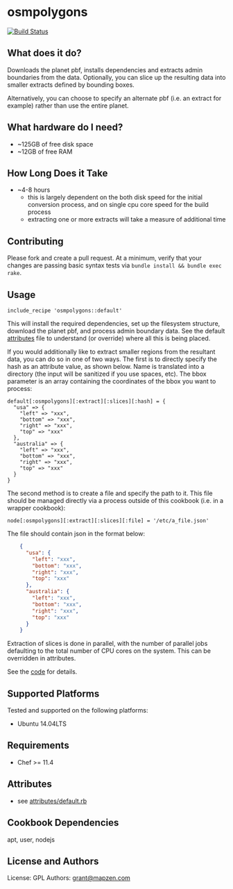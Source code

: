 osmpolygons
===========
[![Build Status](https://circleci.com/gh/mapzen/chef-osmpolygons.svg?style=svg)](https://circleci.com/gh/mapzen/chef-osmpolygons)

What does it do?
----------------
Downloads the planet pbf, installs dependencies and extracts admin boundaries from the data. Optionally, you can slice up the resulting data into smaller extracts defined by bounding boxes.

Alternatively, you can choose to specify an alternate pbf (i.e. an extract for example) rather than use the entire planet.

What hardware do I need?
------------------------
* ~125GB of free disk space
* ~12GB of free RAM

How Long Does it Take
---------------------
* ~4-8 hours
  * this is largely dependent on the both disk speed for the initial conversion process, and on single cpu core speed for the build process
  * extracting one or more extracts will take a measure of additional time

Contributing
------------
Please fork and create a pull request. At a minimum, verify that your changes are passing basic syntax tests via `bundle install && bundle exec rake`.

Usage
-----
    include_recipe 'osmpolygons::default'

This will install the required dependencies, set up the filesystem structure, download the planet pbf,
and process admin boundary data. See the default [attributes](https://github.com/pelias/chef-osmpolygons/blob/master/attributes/default.rb) file to understand (or override) where all this is being placed.

If you would additionally like to extract smaller regions from the resultant data, you can do so in one of two ways. The first is to directly specify the hash as an attribute value, as shown below. Name is translated into a directory (the input will be sanitized if you use spaces, etc). The bbox parameter is an array containing the coordinates of the bbox you want to process:

    default[:osmpolygons][:extract][:slices][:hash] = {
      "usa" => {
        "left" => "xxx",
        "bottom" => "xxx",
        "right" => "xxx",
        "top" => "xxx"
      },
      "australia" => {
        "left" => "xxx",
        "bottom" => "xxx",
        "right" => "xxx",
        "top" => "xxx"
      }
    }

The second method is to create a file and specify the path to it. This file should be managed directly via a process outside of this cookbook (i.e. in a wrapper cookbook):

    node[:osmpolygons][:extract][:slices][:file] = '/etc/a_file.json'

The file should contain json in the format below:

```json
    {
      "usa": {
        "left": "xxx",
        "bottom": "xxx",
        "right": "xxx",
        "top": "xxx"
      },
      "australia": {
        "left": "xxx",
        "bottom": "xxx",
        "right": "xxx",
        "top": "xxx"
      }
    }
```

Extraction of slices is done in parallel, with the number of parallel jobs defaulting to the total number of CPU cores on the system. This can be overridden in attributes.

See the [code](https://github.com/pelias/chef-osmpolygons/blob/master/recipes/_extract_slices.rb) for details.

Supported Platforms
-------------------
Tested and supported on the following platforms:

* Ubuntu 14.04LTS

Requirements
------------
* Chef >= 11.4

Attributes
----------
* see [attributes/default.rb](https://github.com/mapzen/chef-osmpolygons/blob/master/attributes/default.rb)

Cookbook Dependencies
---------------------
apt, user, nodejs

License and Authors
-------------------
License: GPL
Authors: grant@mapzen.com
